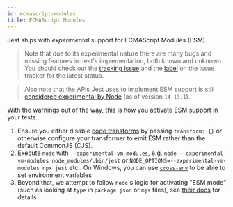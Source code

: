 ```yaml
---
id: ecmascript-modules
title: ECMAScript Modules
---
```


Jest ships with _experimental_ support for ECMAScript Modules (ESM).

> Note that due to its experimental nature there are many bugs and missing features in Jest's implementation, both known and unknown. You should check out the [tracking issue](https://github.com/facebook/jest/issues/9430) and the [label](https://github.com/facebook/jest/labels/ES%20Modules) on the issue tracker for the latest status.

> Also note that the APIs Jest uses to implement ESM support is still [considered experimental by Node](https://nodejs.org/api/vm.html#vm_class_vm_module) (as of version `14.13.1`).

With the warnings out of the way, this is how you activate ESM support in your tests.

1. Ensure you either disable [code transforms](./configuration#transform-objectstring-pathtotransformer--pathtotransformer-object) by passing `transform: {}` or otherwise configure your transformer to emit ESM rather than the default CommonJS (CJS).
1. Execute `node` with `--experimental-vm-modules`, e.g. `node --experimental-vm-modules node_modules/.bin/jest` or `NODE_OPTIONS=--experimental-vm-modules npx jest` etc.. On Windows, you can use [`cross-env`](https://github.com/kentcdodds/cross-env) to be able to set environment variables
1. Beyond that, we attempt to follow `node`'s logic for activating "ESM mode" (such as looking at `type` in `package.json` or `mjs` files), see [their docs](https://nodejs.org/api/esm.html#esm_enabling) for details

